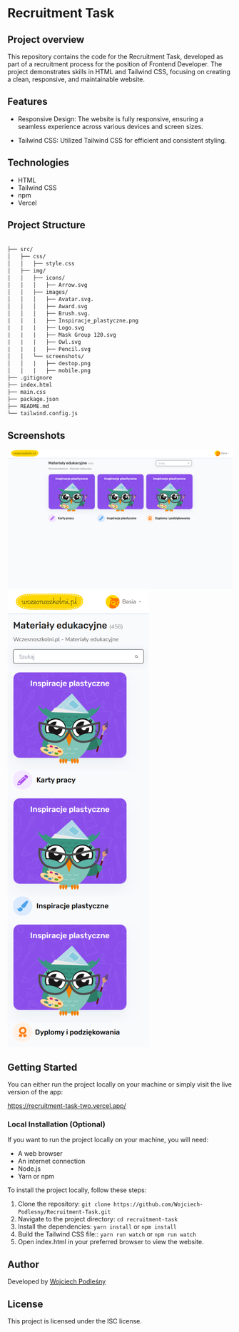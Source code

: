 # Recruitment Task

## Project overview

This repository contains the code for the Recruitment Task, developed as part of a recruitment process for the position of Frontend Developer. The project demonstrates skills in HTML and Tailwind CSS, focusing on creating a clean, responsive, and maintainable website.

## Features

- Responsive Design: The website is fully responsive, ensuring a seamless experience across various    devices and screen sizes.

- Tailwind CSS: Utilized Tailwind CSS for efficient and consistent styling.

## Technologies

- HTML
- Tailwind CSS
- npm
- Vercel

## Project Structure

```

├── src/                     
│   ├── css/                    
│   │   ├── style.css          
│   ├── img/                
│   │   ├── icons/          
│   │   │   ├── Arrow.svg 
│   │   ├── images/           
│   │   │   ├── Avatar.svg.
│   │   │   ├── Award.svg
│   │   │   ├── Brush.svg.
|   |   |   ├── Inspiracje_plastyczne.png
|   |   |   ├── Logo.svg
|   |   |   ├── Mask Group 120.svg
|   |   |   ├── Owl.svg
|   |   |   ├── Pencil.svg
│   │   └── screenshots/     
│   │   |   ├── destop.png 
│   │   |   ├── mobile.png  
├── .gitignore  
├── index.html             
├── main.css               
├── package.json           
├── README.md
└── tailwind.config.js     

```


## Screenshots

<img src="/src/img/screenshots/desktop.png" alt="Desktop">

<img src="/src/img/screenshots/mobile.png" alt="Mobile">


## Getting Started

You can either run the project locally on your machine or simply visit the live version of the app:

https://recruitment-task-two.vercel.app/

### Local Installation (Optional)

If you want to run the project locally on your machine, you will need:

- A web browser
- An internet connection
- Node.js
- Yarn or npm

To install the project locally, follow these steps:

1. Clone the repository: `git clone https://github.com/Wojciech-Podlesny/Recruitment-Task.git`
2. Navigate to the project directory: `cd recruitment-task`
3. Install the dependencies: `yarn install` or `npm install`
4. Build the Tailwind CSS file:: `yarn run watch` or `npm run watch`
5. Open index.html in your preferred browser to view the website.


## Author

Developed by [Wojciech Podleśny](https://github.com/Wojciech-Podlesny)

## License

This project is licensed under the ISC license.
